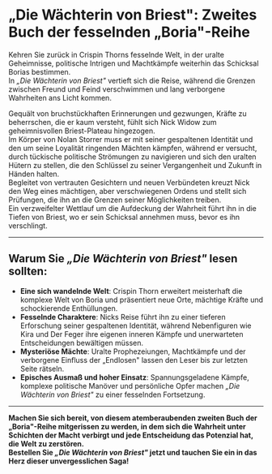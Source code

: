 # „Die Wächterin von Briest": Zweites Buch der fesselnden „Boria"-Reihe

Kehren Sie zurück in Crispin Thorns fesselnde Welt, in der uralte Geheimnisse, politische Intrigen und Machtkämpfe weiterhin das Schicksal Borias bestimmen.  
In *„Die Wächterin von Briest"* vertieft sich die Reise, während die Grenzen zwischen Freund und Feind verschwimmen und lang verborgene Wahrheiten ans Licht kommen.

Gequält von bruchstückhaften Erinnerungen und gezwungen, Kräfte zu beherrschen, die er kaum versteht, fühlt sich Nick Widow zum geheimnisvollen Briest-Plateau hingezogen.  
Im Körper von Nolan Storrer muss er mit seiner gespaltenen Identität und den um seine Loyalität ringenden Mächten kämpfen, während er versucht, durch tückische politische Strömungen zu navigieren und sich den uralten Hütern zu stellen, die den Schlüssel zu seiner Vergangenheit und Zukunft in Händen halten.  
Begleitet von vertrauten Gesichtern und neuen Verbündeten kreuzt Nick den Weg eines mächtigen, aber verschwiegenen Ordens und stellt sich Prüfungen, die ihn an die Grenzen seiner Möglichkeiten treiben.  
Ein verzweifelter Wettlauf um die Aufdeckung der Wahrheit führt ihn in die Tiefen von Briest, wo er sein Schicksal annehmen muss, bevor es ihn verschlingt.

---

## Warum Sie *„Die Wächterin von Briest"* lesen sollten:

- **Eine sich wandelnde Welt**: Crispin Thorn erweitert meisterhaft die komplexe Welt von Boria und präsentiert neue Orte, mächtige Kräfte und schockierende Enthüllungen.
- **Fesselnde Charaktere**: Nicks Reise führt ihn zu einer tieferen Erforschung seiner gespaltenen Identität, während Nebenfiguren wie Kira und Der Feger ihre eigenen inneren Kämpfe und unerwarteten Entscheidungen bewältigen müssen.
- **Mysteriöse Mächte**: Uralte Prophezeiungen, Machtkämpfe und der verborgene Einfluss der „Endlosen" lassen den Leser bis zur letzten Seite rätseln.
- **Episches Ausmaß und hoher Einsatz**: Spannungsgeladene Kämpfe, komplexe politische Manöver und persönliche Opfer machen *„Die Wächterin von Briest"* zu einer fesselnden Fortsetzung.

---

**Machen Sie sich bereit, von diesem atemberaubenden zweiten Buch der „Boria"-Reihe mitgerissen zu werden, in dem sich die Wahrheit unter Schichten der Macht verbirgt und jede Entscheidung das Potenzial hat, die Welt zu zerstören.**  
**Bestellen Sie *„Die Wächterin von Briest"* jetzt und tauchen Sie ein in das Herz dieser unvergesslichen Saga!**
